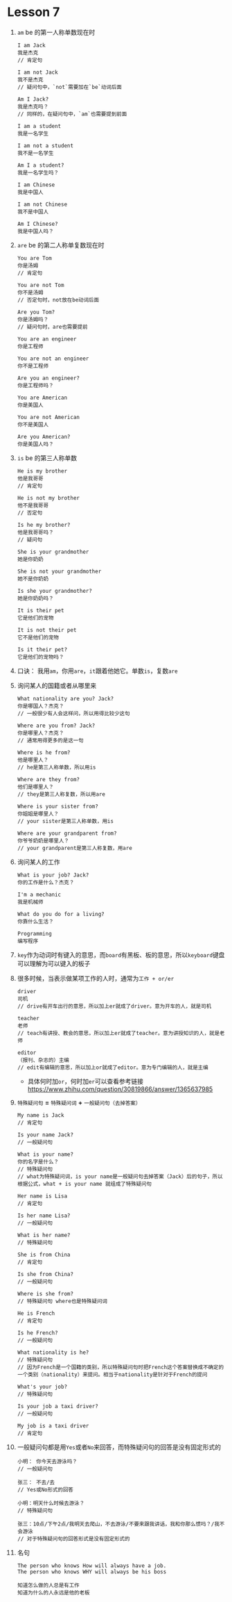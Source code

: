 # Lesson 7

1. `am` be 的第一人称单数现在时

   ```
   I am Jack
   我是杰克
   // 肯定句

   I am not Jack
   我不是杰克
   // 疑问句中，`not`需要加在`be`动词后面

   Am I Jack?
   我是杰克吗？
   // 同样的，在疑问句中，`am`也需要提到前面

   I am a student
   我是一名学生

   I am not a student
   我不是一名学生

   Am I a student?
   我是一名学生吗？

   I am Chinese
   我是中国人

   I am not Chinese
   我不是中国人

   Am I Chinese?
   我是中国人吗？
   ```

2. `are` be 的第二人称单复数现在时

   ```
   You are Tom
   你是汤姆
   // 肯定句

   You are not Tom
   你不是汤姆
   // 否定句时，not放在be动词后面

   Are you Tom?
   你是汤姆吗？
   // 疑问句时，are也需要提前

   You are an engineer
   你是工程师

   You are not an engineer
   你不是工程师

   Are you an engineer?
   你是工程师吗？

   You are American
   你是美国人

   You are not American
   你不是美国人

   Are you American?
   你是美国人吗？
   ```

3. `is` be 的第三人称单数

   ```
   He is my brother
   他是我哥哥
   // 肯定句

   He is not my brother
   他不是我哥哥
   // 否定句

   Is he my brother?
   他是我哥哥吗？
   // 疑问句

   She is your grandmother
   她是你奶奶

   She is not your grandmother
   她不是你奶奶

   Is she your grandmother?
   她是你奶奶吗？

   It is their pet
   它是他们的宠物

   It is not their pet
   它不是他们的宠物

   Is it their pet?
   它是他们的宠物吗？
   ```

4. 口诀： 我用`am`，你用`are`，`it`跟着他她它。单数`is`，复数`are`

5. 询问某人的国籍或者从哪里来

   ```
   What nationality are you? Jack?
   你是哪国人？杰克？
   // 一般很少有人会这样问，所以用得比较少这句

   Where are you from? Jack?
   你是哪里人？杰克？
   // 通常用得更多的是这一句

   Where is he from?
   他是哪里人？
   // he是第三人称单数，所以用is

   Where are they from?
   他们是哪里人？
   // they是第三人称复数，所以用are

   Where is your sister from?
   你姐姐是哪里人？
   // your sister是第三人称单数，用is

   Where are your grandparent from?
   你爷爷奶奶是哪里人？
   // your grandparent是第三人称复数，用are
   ```

6. 询问某人的工作

   ```
   What is your job? Jack?
   你的工作是什么？杰克？

   I'm a mechanic
   我是机械师

   What do you do for a living?
   你靠什么生活？

   Programming
   编写程序
   ```

7. `key`作为动词时有键入的意思，而`board`有黑板、板的意思，所以`keyboard`键盘可以理解为可以键入的板子

8. 很多时候，当表示做某项工作的人时，通常为`工作 + or/er`

   ```
   driver
   司机
   // drive有开车出行的意思，所以加上er就成了driver。意为开车的人，就是司机

   teacher
   老师
   // teach有讲授、教会的意思，所以加上er就成了teacher。意为讲授知识的人，就是老师

   editor
   （报刊、杂志的）主编
   // edit有编辑的意思，所以加上or就成了editor。意为专门编辑的人，就是主编
   ```

   - 具体何时加`or`，何时加`er`可以查看参考链接<https://www.zhihu.com/question/30819866/answer/1365637985>

9. `特殊疑问句` **=** `特殊疑问词` **+** `一般疑问句（去掉答案）`

   ```
   My name is Jack
   // 肯定句

   Is your name Jack?
   // 一般疑问句

   What is your name?
   你的名字是什么？
   // 特殊疑问句
   // what为特殊疑问词，is your name是一般疑问句去掉答案（Jack）后的句子，所以根据公式，what + is your name 就组成了特殊疑问句

   Her name is Lisa
   // 肯定句

   Is her name Lisa?
   // 一般疑问句

   What is her name?
   // 特殊疑问句

   She is from China
   // 肯定句

   Is she from China?
   // 一般疑问句

   Where is she from?
   // 特殊疑问句 where也是特殊疑问词
   ```

   ```
   He is French
   // 肯定句

   Is he French?
   // 一般疑问句

   What nationality is he?
   // 特殊疑问句
   // 因为French是一个国籍的类别，所以特殊疑问句时把French这个答案替换成不确定的一个类别（nationality）来提问。相当于nationality是针对于French的提问
   ```

   ```
   What's your job?
   // 特殊疑问句

   Is your job a taxi driver?
   // 一般疑问句

   My job is a taxi driver
   // 肯定句
   ```

10. 一般疑问句都是用`Yes`或者`No`来回答，而特殊疑问句的回答是没有固定形式的

    ```
    小明： 你今天去游泳吗？
    // 一般疑问句

    张三： 不去/去
    // Yes或No形式的回答

    小明：明天什么时候去游泳？
    // 特殊疑问句

    张三：10点/下午2点/我明天去爬山，不去游泳/不要来跟我讲话，我和你那么惯吗？/我不会游泳
    // 对于特殊疑问句的回答形式是没有固定形式的
    ```

11. 名句

    ```
    The person who knows How will always have a job.
    The person who knows WHY will always be his boss

    知道怎么做的人总是有工作
    知道为什么的人永远是他的老板
    ```

